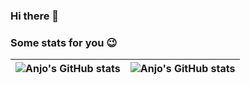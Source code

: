 ### Hi there 👋

### Some stats for you 😉

|![Anjo's GitHub stats](https://github-readme-stats.vercel.app/api?username=anjotadena&count_private=true&show_icons=true&theme=tokyonight)|![Anjo's GitHub stats](https://github-readme-stats.vercel.app/api/top-langs/?username=anjotadena&theme=tokyonight)|
|----|----|

<!--
**anjotadena/anjotadena** is a ✨ _special_ ✨ repository because its `README.md` (this file) appears on your GitHub profile.

Here are some ideas to get you started:

- 🔭 I’m currently working on ...
- 🌱 I’m currently learning ...
- 👯 I’m looking to collaborate on ...
- 🤔 I’m looking for help with ...
- 💬 Ask me about ...
- 📫 How to reach me: ...
- 😄 Pronouns: ...
- ⚡ Fun fact: ...
-->